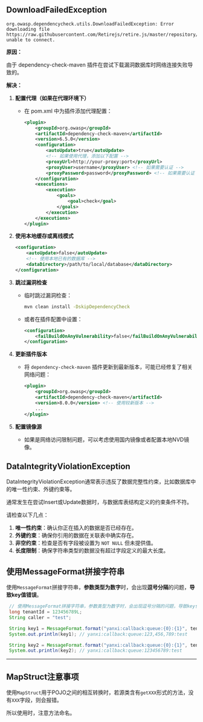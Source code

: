 ## DownloadFailedException

```
org.owasp.dependencycheck.utils.DownloadFailedException: Error downloading file https://raw.githubusercontent.com/Retirejs/retire.js/master/repository/jsrepository.json; unable to connect.
```

**原因：**

由于 dependency-check-maven 插件在尝试下载漏洞数据库时网络连接失败导致的。

**解决：**

1. **配置代理（如果在代理环境下）**

   - 在 pom.xml 中为插件添加代理配置：

     ```xml
     <plugin>
         <groupId>org.owasp</groupId>
         <artifactId>dependency-check-maven</artifactId>
         <version>6.5.0</version>
         <configuration>
             <autoUpdate>true</autoUpdate>
             <!-- 如果使用代理，添加以下配置 -->
             <proxyUrl>http://your-proxy:port</proxyUrl>
             <proxyUser>username</proxyUser> <!-- 如果需要认证 -->
             <proxyPassword>password</proxyPassword> <!-- 如果需要认证 -->
         </configuration>
         <executions>
             <execution>
                 <goals>
                     <goal>check</goal>
                 </goals>
             </execution>
         </executions>
     </plugin>
     ```


2. **使用本地缓存或离线模式**

   ```xml
   <configuration>
       <autoUpdate>false</autoUpdate>
       <!-- 使用本地已有的数据库 -->
       <dataDirectory>/path/to/local/database</dataDirectory>
   </configuration>
   ```


3. **跳过漏洞检查**

   - 临时跳过漏洞检查：

     ```bash
     mvn clean install -DskipDependencyCheck
     ```

   - 或者在插件配置中设置：

     ```xml
     <configuration>
         <failBuildOnAnyVulnerability>false</failBuildOnAnyVulnerability>
     </configuration>
     ```


4. **更新插件版本**

   - 将 `dependency-check-maven` 插件更新到最新版本，可能已经修复了相关网络问题：

     ```xml
     <plugin>
         <groupId>org.owasp</groupId>
         <artifactId>dependency-check-maven</artifactId>
         <version>8.0.0</version> <!-- 使用较新版本 -->
         ...
     </plugin>
     ```


5. **配置镜像源**
   - 如果是网络访问限制问题，可以考虑使用国内镜像或者配置本地NVD镜像。

## DataIntegrityViolationException

DataIntegrityViolationException通常表示违反了数据完整性约束，比如数据库中的唯一性约束、外键约束等。

通常发生在尝试Insert或Update数据时，与数据库表结构定义的约束条件不符。

请检查以下几点：
1. **唯一性约束**：确认你正在插入的数据是否已经存在。
2. **外键约束**：确保你引用的数据在关联表中确实存在。
3. **非空约束**：检查是否有字段被设置为 `NOT NULL` 但未提供值。
4. **长度限制**：确保字符串类型的数据没有超过字段定义的最大长度。


## 使用MessageFormat拼接字符串

使用`MessageFormat`拼接字符串，**参数类型为数字**时，会出现**逗号分隔**的问题，**导致key值错误**。

```java
 // 使用MessageFormat拼接字符串，参数类型为数字时，会出现逗号分隔的问题，导致key值错误。
 long tenantId = 123456789L;
 String caller = "test";

 String key1 = MessageFormat.format("yanxi:callback:queue:{0}:{1}", tenantId, caller);
 System.out.println(key1); // yanxi:callback:queue:123,456,789:test

 String key2 = MessageFormat.format("yanxi:callback:queue:{0}:{1}", tenantId+"", caller);
 System.out.println(key2); // yanxi:callback:queue:123456789:test
```

------

## MapStruct注意事项

使用`MapStruct`用于POJO之间的相互转换时，若源类含有`getXXX`形式的方法，没有`XXX`字段，则会报错。

所以使用时，注意方法命名。